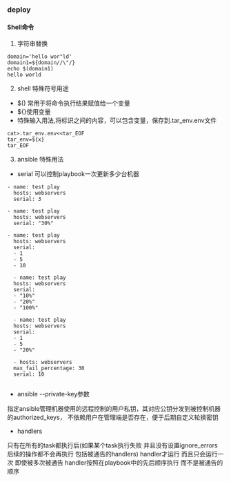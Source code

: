 ### deploy

#### Shell命令
1. 字符串替换 
```
domain='hello wor"ld'
domain1=${domain//\"/}
echo $(domain1)
hello world
```
2. shell 特殊符号用途

* $() 常用于将命令执行结果赋值给一个变量
* ${}使用变量
* 特殊输入用法,将标识之间的内容，可以包含变量，保存到.tar_env.env文件

```
cat>.tar_env.env<<tar_EOF
tar_env=${x}
tar_EOF
```
3. ansible 特殊用法

* serial 可以控制playbook一次更新多少台机器

```
- name: test play
  hosts: webservers
  serial: 3

- name: test play
  hosts: webservers
  serial: "30%"
  
- name: test play
  hosts: webservers
  serial:
  - 1
  - 5
  - 10
  
  - name: test play
  hosts: webservers
  serial:
  - "10%"
  - "20%"
  - "100%"
  
  - name: test play
  hosts: webservers
  serial:
  - 1
  - 5
  - "20%"
  
  - hosts: webservers
  max_fail_percentage: 30
  serial: 10
  
  ```
  
 * ansible --private-key参数
 
 
 指定ansible管理机器使用的远程控制的用户私钥，其对应公钥分发到被控制机器的authorized_keys，
 不依赖用户在管理端是否存在，便于后期自定义轮换密钥
 
 * handlers
 
 只有在所有的task都执行后(如果某个task执行失败 并且没有设置ignore_errors 后续的操作都不会再执行 包括被通告的handlers) handler才运行 而且只会运行一次 即使被多次被通告 handler按照在playbook中的先后顺序执行 而不是被通告的顺序
